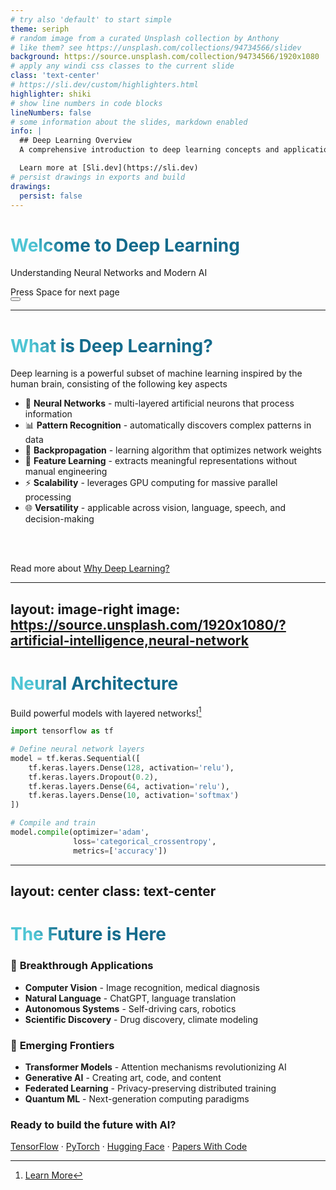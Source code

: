 ```yaml
---
# try also 'default' to start simple
theme: seriph
# random image from a curated Unsplash collection by Anthony
# like them? see https://unsplash.com/collections/94734566/slidev
background: https://source.unsplash.com/collection/94734566/1920x1080
# apply any windi css classes to the current slide
class: 'text-center'
# https://sli.dev/custom/highlighters.html
highlighter: shiki
# show line numbers in code blocks
lineNumbers: false
# some information about the slides, markdown enabled
info: |
  ## Deep Learning Overview
  A comprehensive introduction to deep learning concepts and applications.

  Learn more at [Sli.dev](https://sli.dev)
# persist drawings in exports and build
drawings:
  persist: false
---
```


# Welcome to Deep Learning

Understanding Neural Networks and Modern AI

<div class="pt-12">
  <span @click="$slidev.nav.next" class="px-2 py-1 rounded cursor-pointer" hover="bg-white bg-opacity-10">
    Press Space for next page <carbon:arrow-right class="inline"/>
  </span>
</div>

<div class="abs-br m-6 flex gap-2">
  <button @click="$slidev.nav.openInEditor()" title="Open in Editor" class="text-xl icon-btn opacity-50 !border-none !hover:text-white">
    <carbon:edit />
  </button>
  <a href="https://github.com/tensorflow/tensorflow" target="_blank" alt="TensorFlow"
    class="text-xl icon-btn opacity-50 !border-none !hover:text-white">
    <carbon-logo-github />
  </a>
</div>

<!--
Deep learning is revolutionizing how machines understand and process information, from computer vision to natural language processing.
-->

---

# What is Deep Learning?

Deep learning is a powerful subset of machine learning inspired by the human brain, consisting of the following key aspects

- 🧠 **Neural Networks** - multi-layered artificial neurons that process information
- 📊 **Pattern Recognition** - automatically discovers complex patterns in data
- 🔄 **Backpropagation** - learning algorithm that optimizes network weights
- 🎯 **Feature Learning** - extracts meaningful representations without manual engineering
- ⚡ **Scalability** - leverages GPU computing for massive parallel processing
- 🌐 **Versatility** - applicable across vision, language, speech, and decision-making

<br>
<br>

Read more about [Why Deep Learning?](https://www.deeplearningbook.org/)

<!--
Deep learning has transformed AI by enabling machines to learn hierarchical representations of data, leading to breakthroughs in computer vision, natural language processing, and many other domains.
-->

<style>
h1 {
  background-color: #2B90B6;
  background-image: linear-gradient(45deg, #4EC5D4 10%, #146b8c 20%);
  background-size: 100%;
  -webkit-background-clip: text;
  -moz-background-clip: text;
  -webkit-text-fill-color: transparent; 
  -moz-text-fill-color: transparent;
}
</style>

---
layout: image-right
image: https://source.unsplash.com/1920x1080/?artificial-intelligence,neural-network
---

# Neural Architecture

Build powerful models with layered networks![^1]

```python {all|2|1-6|9|all}
import tensorflow as tf

# Define neural network layers
model = tf.keras.Sequential([
    tf.keras.layers.Dense(128, activation='relu'),
    tf.keras.layers.Dropout(0.2),
    tf.keras.layers.Dense(64, activation='relu'),
    tf.keras.layers.Dense(10, activation='softmax')
])

# Compile and train
model.compile(optimizer='adam',
              loss='categorical_crossentropy',
              metrics=['accuracy'])
```

<arrow v-click="3" x1="400" y1="420" x2="230" y2="330" color="#564" width="3" arrowSize="1" />

[^1]: [Learn More](https://www.tensorflow.org/guide/keras)

<style>
.footnotes-sep {
  @apply mt-20 opacity-10;
}
.footnotes {
  @apply text-sm opacity-75;
}
.footnote-backref {
  display: none;
}
</style>

---
layout: center
class: text-center
---

# The Future is Here

<div class="grid grid-cols-2 gap-12 mt-12">

<div>

### 🚀 **Breakthrough Applications**

- **Computer Vision** - Image recognition, medical diagnosis
- **Natural Language** - ChatGPT, language translation  
- **Autonomous Systems** - Self-driving cars, robotics
- **Scientific Discovery** - Drug discovery, climate modeling

</div>

<div>

### 🔬 **Emerging Frontiers**

- **Transformer Models** - Attention mechanisms revolutionizing AI
- **Generative AI** - Creating art, code, and content
- **Federated Learning** - Privacy-preserving distributed training
- **Quantum ML** - Next-generation computing paradigms

</div>

</div>

<div class="mt-16">

### Ready to build the future with AI?

[TensorFlow](https://tensorflow.org) · [PyTorch](https://pytorch.org) · [Hugging Face](https://huggingface.co) · [Papers With Code](https://paperswithcode.com)

</div>